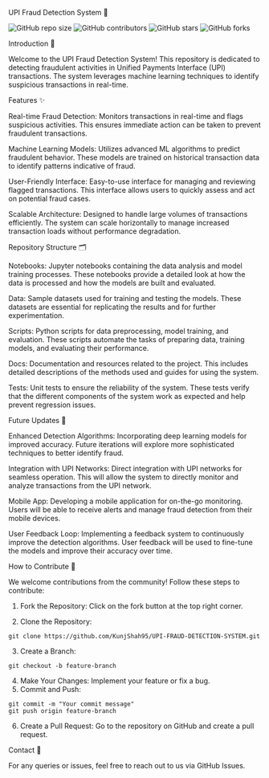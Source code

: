 UPI Fraud Detection System 🚨


![GitHub repo size](https://img.shields.io/github/repo-size/KunjShah95/UPI-FRAUD-DETECTION-SYSTEM)
![GitHub contributors](https://img.shields.io/github/contributors/KunjShah95/UPI-FRAUD-DETECTION-SYSTEM)
![GitHub stars](https://img.shields.io/github/stars/KunjShah95/UPI-FRAUD-DETECTION-SYSTEM?style=social)
![GitHub forks](https://img.shields.io/github/forks/KunjShah95/UPI-FRAUD-DETECTION-SYSTEM?style=social)



Introduction 📖

Welcome to the UPI Fraud Detection System! This repository is dedicated to detecting fraudulent activities in Unified Payments Interface (UPI) transactions. The system leverages machine learning techniques to identify suspicious transactions in real-time.

Features ✨

Real-time Fraud Detection: Monitors transactions in real-time and flags suspicious activities. This ensures immediate action can be taken to prevent fraudulent transactions.

Machine Learning Models: Utilizes advanced ML algorithms to predict fraudulent behavior. These models are trained on historical transaction data to identify patterns indicative of fraud.

User-Friendly Interface: Easy-to-use interface for managing and reviewing flagged transactions. This interface allows users to quickly assess and act on potential fraud cases.

Scalable Architecture: Designed to handle large volumes of transactions efficiently. The system can scale horizontally to manage increased transaction loads without performance degradation.

Repository Structure 🗂️

Notebooks: Jupyter notebooks containing the data analysis and model training processes. These notebooks provide a detailed look at how the data is processed and how the models are built and evaluated.

Data: Sample datasets used for training and testing the models. These datasets are essential for replicating the results and for further experimentation.

Scripts: Python scripts for data preprocessing, model training, and evaluation. These scripts automate the tasks of preparing data, training models, and evaluating their performance.

Docs: Documentation and resources related to the project. This includes detailed descriptions of the methods used and guides for using the system.

Tests: Unit tests to ensure the reliability of the system. These tests verify that the different components of the system work as expected and help prevent regression issues.

Future Updates 🚀

Enhanced Detection Algorithms: Incorporating deep learning models for improved accuracy. Future iterations will explore more sophisticated techniques to better identify fraud.

Integration with UPI Networks: Direct integration with UPI networks for seamless operation. This will allow the system to directly monitor and analyze transactions from the UPI network.

Mobile App: Developing a mobile application for on-the-go monitoring. Users will be able to receive alerts and manage fraud detection from their mobile devices.

User Feedback Loop: Implementing a feedback system to continuously improve the detection algorithms. User feedback will be used to fine-tune the models and improve their accuracy over time.

How to Contribute 🤝

We welcome contributions from the community! Follow these steps to contribute:

1. Fork the Repository: Click on the fork button at the top right corner.

2. Clone the Repository:
```
git clone https://github.com/KunjShah95/UPI-FRAUD-DETECTION-SYSTEM.git
```
3. Create a Branch:
```
git checkout -b feature-branch
```
4. Make Your Changes:
Implement your feature or fix a bug.
5. Commit and Push:
```
git commit -m "Your commit message"
git push origin feature-branch
```
6. Create a Pull Request:
Go to the repository on GitHub and create a pull request.

Contact 📧

For any queries or issues, feel free to reach out to us via GitHub Issues.

